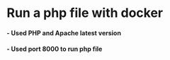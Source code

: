 # Run a php file with docker 
#### - Used PHP and Apache latest version 
#### - Used port 8000 to run php file 
